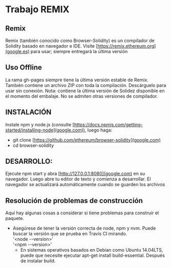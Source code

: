 # Trabajo REMIX 

## **Remix**
Remix (también conocido como Browser-Solidity) es un compilador de Solidity basado en navegador e IDE.
Visite [https://remix.ethereum.org](google.es) para usar; siempre entregará la última versión  

## **Uso Offline**
La rama gh-pages siempre tiene la última versión estable de Remix. También contiene un archivo ZIP con toda la compilación. Descárguelo para usar sin conexión.
Nota: contiene la última versión de Solidez disponible en el momento del embalaje. No se admiten otras versiones de compilador.  

## **INSTALACIÓN**  
Instale npm y node.js (consulte [https://docs.npmjs.com/getting-started/installing-node](google.com)), luego haga:  
* git clone [https://github.com/ethereum/browser-solidity](google.com)  
* cd browser-solidity  

## **DESARROLLO:**

Ejecute npm start y abra [http://127.0.0.1:8080](google.com) en su navegador.
Luego abre tu editor de texto y comienza a desarrollar. El navegador se actualizará automáticamente cuando se guarden los archivos  

## **Resolución de problemas de construcción**  

Aquí hay algunas cosas a considerar si tiene problemas para construir el paquete. 
* Asegúrese de tener la versión correcta de node, npm y nvm. Puede buscar la versión que se prueba en Travis CI mirando.  
'<node --version>'  
'<npm --version>'  
  * En sistemas operativos basados ​​en Debian como Ubuntu 14.04LTS, puede que necesite ejecutar apt-get install build-essential. Después de instalar build.
  






